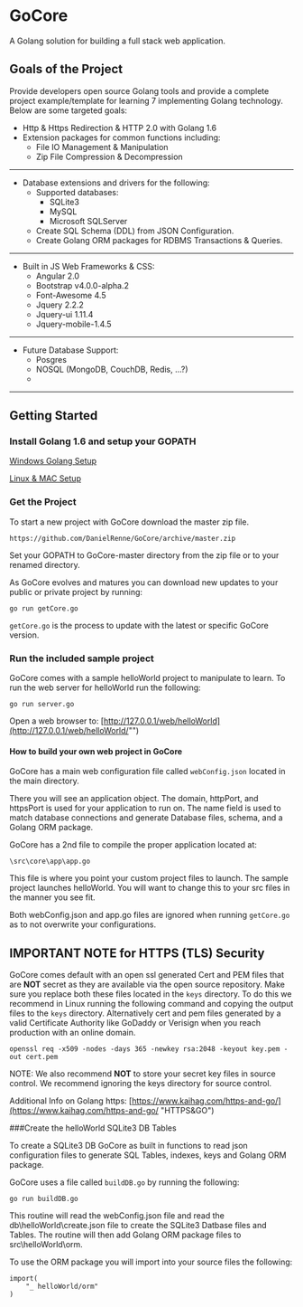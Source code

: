 # GoCore

A Golang solution for building a full stack web application.

## Goals of the Project ##

Provide developers open source Golang tools and provide a complete project example/template for learning 7 implementing Golang technology.  Below are some targeted goals:

* Http & Https Redirection & HTTP 2.0 with Golang 1.6
* Extension packages for common functions including:
	* File IO Management & Manipulation
	* Zip File Compression & Decompression 

----------

* Database extensions and drivers for the following:
	* Supported databases:
		* SQLite3
		* MySQL
		* Microsoft SQLServer
	* Create SQL Schema (DDL) from JSON Configuration.
	* Create Golang ORM packages for RDBMS Transactions & Queries.

----------

* Built in JS Web Frameworks & CSS:
	* Angular 2.0
	* Bootstrap v4.0.0-alpha.2
	* Font-Awesome 4.5
	* Jquery 2.2.2
	* Jquery-ui 1.11.4
	* Jquery-mobile-1.4.5
	

----------

* Future Database Support:
	* Posgres
	* NOSQL (MongoDB, CouchDB, Redis, ...?)
	* 

----------
## Getting Started ##

### Install Golang 1.6 and setup your GOPATH ###
[Windows Golang Setup](http://www.wadewegner.com/2014/12/easy-go-programming-setup-for-windows/ "Windows Golang Setup")

[Linux & MAC Setup](https://golang.org/doc/install/ "Linux & MAC Setup")

### Get the Project
To start a new project with GoCore download the master zip file.

`https://github.com/DanielRenne/GoCore/archive/master.zip`

Set your GOPATH to GoCore-master directory from the zip file or to your renamed directory.

As GoCore evolves and matures you can download new updates to your public or private project by running:

`go run getCore.go`

`getCore.go` is the process to update with the latest or specific GoCore version.

### Run the included sample project

GoCore comes with a sample helloWorld project to manipulate to learn.  To run the web server for helloWorld run the following:

`go run server.go`

Open a web browser to:  [http://127.0.0.1/web/helloWorld](http://127.0.0.1/web/helloWorld/"")

#### How to build your own web project in GoCore

GoCore has a main web configuration file called `webConfig.json` located in the main directory.

There you will see an application object.  The domain, httpPort, and httpsPort is used for your application to run on.  The name field is used to match database connections and generate Database files, schema, and a Golang ORM package.

GoCore has a 2nd file to compile the proper application located at:

`\src\core\app\app.go`

This file is where you point your custom project files to launch.  The sample project launches helloWorld.  You will want to change this to your src files in the manner you see fit. 

Both webConfig.json and app.go files are ignored when running `getCore.go` as to not overwrite your configurations.

## IMPORTANT NOTE for HTTPS (TLS) Security
GoCore comes default with an open ssl generated Cert and PEM files that are **NOT** secret as they are available via the open source repository.  Make sure you replace both these files located in the `keys` directory.  To do this we recommend in Linux running the following command and copying the output files to the `keys` directory.  Alternatively cert and pem files generated by a valid Certificate Authority like GoDaddy or Verisign when you reach production with an online domain.

`openssl req -x509 -nodes -days 365 -newkey rsa:2048 -keyout key.pem -out cert.pem`

NOTE:  We also recommend **NOT** to store your secret key files in source control.  We recommend ignoring the keys directory for source control.

Additional Info on Golang https:  [https://www.kaihag.com/https-and-go/](https://www.kaihag.com/https-and-go/ "HTTPS&GO")

###Create the helloWorld SQLite3 DB Tables

To create a SQLite3 DB GoCore as built in functions to read json configuration files to generate SQL Tables, indexes, keys and Golang ORM package.

GoCore uses a file called `buildDB.go` by running the following:

`go run buildDB.go`  

This routine will read the webConfig.json file and read the db\\helloWorld\create.json file to create the SQLite3 Datbase files and Tables. The routine will then add Golang ORM package files to src\\helloWorld\orm.

To use the ORM package you will import into your source files the following:

	import( 
		"_ helloWorld/orm"
	)

